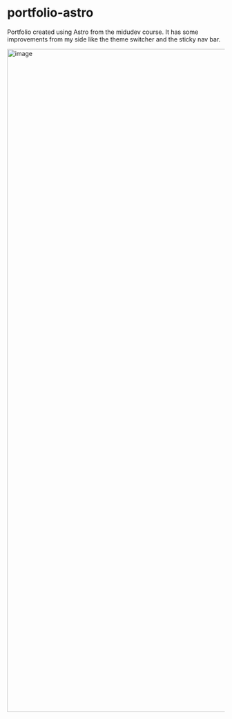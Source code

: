 # portfolio-astro

Portfolio created using Astro from the midudev course. It has some improvements from my side like the theme switcher
and the sticky nav bar.

<img width="1533" alt="image" src="https://github.com/user-attachments/assets/71e0f097-1cd5-4a9d-9de9-acb980e2a029">

